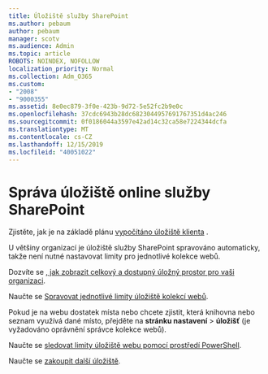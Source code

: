 ```yaml
---
title: Úložiště služby SharePoint
ms.author: pebaum
author: pebaum
manager: scotv
ms.audience: Admin
ms.topic: article
ROBOTS: NOINDEX, NOFOLLOW
localization_priority: Normal
ms.collection: Adm_O365
ms.custom:
- "2008"
- "9000355"
ms.assetid: 8e0ec879-3f0e-423b-9d72-5e52fc2b9e0c
ms.openlocfilehash: 37cdc6943b28dc6823044957691767351d4ac246
ms.sourcegitcommit: 0f0186044a3597e42ad14c32ca58e7224344dcfa
ms.translationtype: MT
ms.contentlocale: cs-CZ
ms.lasthandoff: 12/15/2019
ms.locfileid: "40051022"
---
```

# <a name="manage-your-sharepoint-online-storage"></a>Správa úložiště online služby SharePoint

Zjistěte, jak je na základě plánu [vypočítáno úložiště klienta](https://docs.microsoft.com/office365/servicedescriptions/sharepoint-online-service-description/sharepoint-online-limits?redirectedfrom=MSDN#limits-by-plan) .

U většiny organizací je úložiště služby SharePoint spravováno automaticky, takže není nutné nastavovat limity pro jednotlivé kolekce webů.

Dozvíte se [, jak zobrazit celkový a dostupný úložný prostor pro vaši organizaci](https://docs.microsoft.com/sharepoint/manage-site-collection-storage-limits).

Naučte se [Spravovat jednotlivé limity úložiště kolekcí webů](https://docs.microsoft.com/sharepoint/manage-site-collection-storage-limits#manage-individual-site-storage-limits).

Pokud je na webu dostatek místa nebo chcete zjistit, která knihovna nebo seznam využívá dané místo, přejděte na **stránku nastavení** > **úložišť** (je vyžadováno oprávnění správce kolekce webů).

Naučte se [sledovat limity úložiště webu pomocí prostředí PowerShell](https://docs.microsoft.com/sharepoint/manage-site-collection-storage-limits#monitor-site-storage-limits-by-using-powershell).

Naučte se [zakoupit další úložiště](https://docs.microsoft.com/office365/admin/subscriptions-and-billing/add-storage-space). 
  